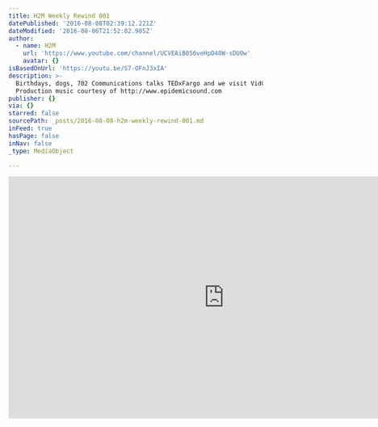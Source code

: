 ```yaml
---
title: H2M Weekly Rewind 001
datePublished: '2016-08-08T02:39:12.221Z'
dateModified: '2016-08-06T21:52:02.905Z'
author:
  - name: H2M
    url: 'https://www.youtube.com/channel/UCVEAiB856veHpD40W-sDU0w'
    avatar: {}
isBasedOnUrl: 'https://youtu.be/S7-OFnJ3xIA'
description: >-
  Birthdays, dogs, 702 Communications talks TEDxFargo and we visit VidCon 2016.
  Production music courtesy of http://www.epidemicsound.com
publisher: {}
via: {}
starred: false
sourcePath: _posts/2016-08-08-h2m-weekly-rewind-001.md
inFeed: true
hasPage: false
inNav: false
_type: MediaObject

---
```

<iframe src="https://cdn.embedly.com/widgets/media.html?src=https%3A%2F%2Fwww.youtube.com%2Fembed%2FS7-OFnJ3xIA%3Ffeature%3Doembed&amp;url=http%3A%2F%2Fwww.youtube.com%2Fwatch%3Fv%3DS7-OFnJ3xIA&amp;image=https%3A%2F%2Fi.ytimg.com%2Fvi%2FS7-OFnJ3xIA%2Fhqdefault.jpg&amp;key=b7d04c9b404c499eba89ee7072e1c4f7&amp;type=text%2Fhtml&amp;schema=youtube" width="854" height="480" scrolling="no" frameborder="0" allowfullscreen="" style=""></iframe>